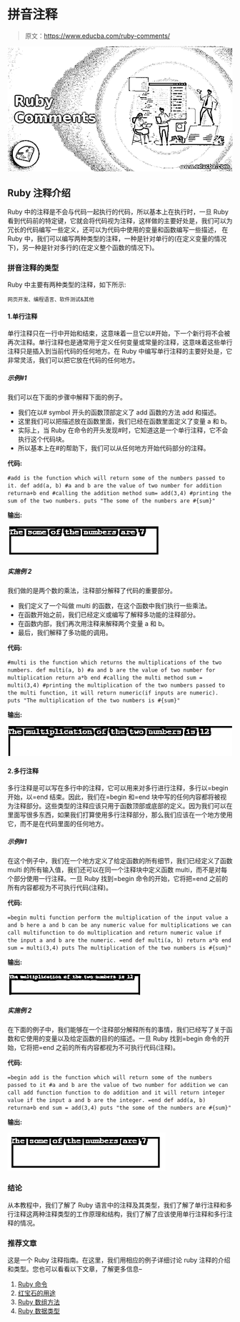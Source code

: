 # 拼音注释

> 原文：<https://www.educba.com/ruby-comments/>

![Ruby Comments](img/81b340797bdb979c619e271fcc7138d2.png)



## Ruby 注释介绍

Ruby 中的注释是不会与代码一起执行的代码，所以基本上在执行时，一旦 Ruby 看到代码前的特定键，它就会将代码视为注释，这样做的主要好处是，我们可以为冗长的代码编写一些定义，还可以为代码中使用的变量和函数编写一些描述， 在 Ruby 中，我们可以编写两种类型的注释，一种是针对单行的(在定义变量的情况下)，另一种是针对多行的(在定义整个函数的情况下)。

### 拼音注释的类型

Ruby 中主要有两种类型的注释，如下所示:

<small>网页开发、编程语言、软件测试&其他</small>

#### 1.单行注释

单行注释只在一行中开始和结束，这意味着一旦它以#开始，下一个新行将不会被再次注释。单行注释也是通常用于定义任何变量或常量的注释，这意味着这些单行注释只是插入到当前代码的任何地方。在 Ruby 中编写单行注释的主要好处是，它非常灵活，我们可以把它放在代码的任何地方。

##### 示例#1

我们可以在下面的步骤中解释下面的例子。

*   我们在以# symbol 开头的函数顶部定义了 add 函数的方法 add 和描述。
*   这里我们可以把描述放在函数里面，我们已经在函数里面定义了变量 a 和 b。
*   实际上，当 Ruby 在命令的开头发现#时，它知道这是一个单行注释，它不会执行这个代码块。
*   所以基本上在#的帮助下，我们可以从任何地方开始代码部分的注释。

**代码:**

`#add is the function which will return some of the numbers passed to it.
def add(a, b)
#a and b are the value of two number for addition
returna+b
end
#calling the addition method
sum= add(3,4)
#printing the sum of the two numbers.
puts "The some of the numbers are #{sum}"`

**输出:**

![ruby comments 1](img/e07934493cd18668d6402bec1cb829cb.png)



##### 实施例 2

我们做的是两个数的乘法，注释部分解释了代码的重要部分。

*   我们定义了一个叫做 multi 的函数，在这个函数中我们执行一些乘法。
*   在函数开始之前，我们已经定义或编写了解释多功能的注释部分。
*   在函数内部，我们再次用注释来解释两个变量 a 和 b。
*   最后，我们解释了多功能的调用。

**代码:**

`#multi is the function which returns the multiplications of the two numbers.
def multi(a, b)
#a and b are the value of two number for multiplication
return a*b
end
#calling the multi method
sum = multi(3,4)
#printing the multiplication of the two numbers passed to the multi function, it will return numeric(if inputs are numeric).
puts "The multiplication of the two numbers is #{sum}"`

**输出:**

![ruby comments 2JPG](img/181b5a4cbf3bc56ccbf258b091619ba0.png)



#### 2.多行注释

多行注释是可以写在多行中的注释，它可以用来对多行进行注释，多行以=begin 开始，以=end 结束。因此，我们在=begin 和=end 块中写的任何内容都将被视为注释部分。这些类型的注释应该只用于函数顶部或底部的定义。因为我们可以在里面写很多东西，如果我们打算使用多行注释部分，那么我们应该在一个地方使用它，而不是在代码里面的任何地方。

##### 示例#1

在这个例子中，我们在一个地方定义了给定函数的所有细节，我们已经定义了函数 multi 的所有输入值，我们还可以在同一个注释块中定义函数 multi，而不是对每个部分使用一行注释。一旦 Ruby 找到=begin 命令的开始，它将把=end 之前的所有内容都视为不可执行代码(注释)。

**代码:**

`=begin
multi function perform the multiplication of the input value a and b
here a and b can be any numeric value for multiplications
we can call multifunction to do multiplication and return numeric value if the input a and b are the numeric.
=end
def multi(a, b)
return a*b
end
sum = multi(3,4)
puts The multiplication of the two numbers is #{sum}"`

**输出:**

![ruby comments 3](img/736567162da4054a587946c82505e70d.png)



##### 实施例 2

在下面的例子中，我们能够在一个注释部分解释所有的事情，我们已经写了关于函数和它使用的变量以及给定函数的目的的描述。一旦 Ruby 找到=begin 命令的开始，它将把=end 之前的所有内容都视为不可执行代码(注释)。

**代码:**

`=begin
add is the function which will return some of the numbers passed to it
#a and b are the value of two number for addition
we can call add function function to do addition and it will return integer value if the input a and b are the integer.
=end
def add(a, b)
returna+b
end
sum = add(3,4)
puts "the some of the numbers are #{sum}"`

**输出:**

![ruby comments 4](img/a539e8a872b3c5e1a2613d457541913d.png)



### 结论

从本教程中，我们了解了 Ruby 语言中的注释及其类型，我们了解了单行注释和多行注释这两种注释类型的工作原理和结构，我们了解了应该使用单行注释和多行注释的情况。

### 推荐文章

这是一个 Ruby 注释指南。在这里，我们用相应的例子详细讨论 ruby 注释的介绍和类型。您也可以看看以下文章，了解更多信息–

1.  [Ruby 命令](https://www.educba.com/ruby-commands/)
2.  [红宝石的用途](https://www.educba.com/uses-of-ruby/)
3.  [Ruby 数组方法](https://www.educba.com/ruby-array-methods/)
4.  [Ruby 数据类型](https://www.educba.com/ruby-data-types/)





